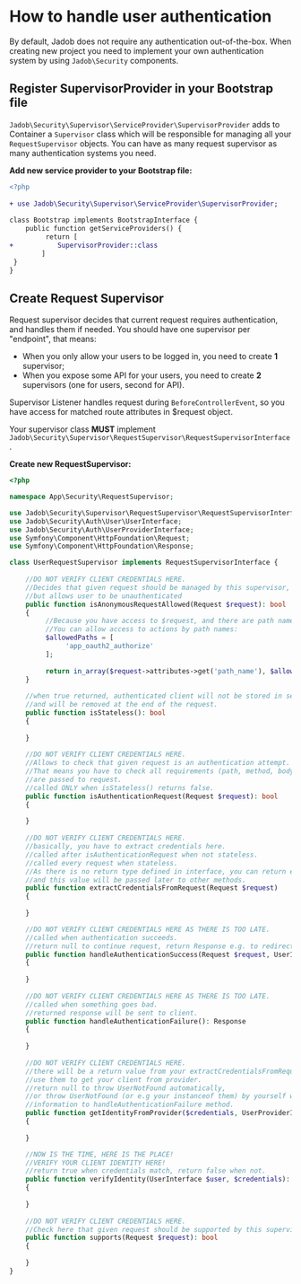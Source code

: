 
# How to handle user authentication  
  
  By default, Jadob does not require any authentication out-of-the-box. When creating new project you need to 
  implement your own authentication system by using ``Jadob\Security`` components.
  
##  Register SupervisorProvider in your Bootstrap file  
``Jadob\Security\Supervisor\ServiceProvider\SupervisorProvider``   adds to Container a ``Supervisor`` 
class which will be responsible for managing all your ``RequestSupervisor`` objects.  You can have as many request supervisor as many authentication systems you need. 


**Add new service provider to your Bootstrap file:**
````diff  
<?php  
  
+ use Jadob\Security\Supervisor\ServiceProvider\SupervisorProvider;  
  
class Bootstrap implements BootstrapInterface {  
	public function getServiceProviders() { 
		 return [
+           SupervisorProvider::class              
        ]  
 }  
}  
````

## Create Request Supervisor

Request supervisor decides that current request requires authentication, and handles them if needed.
You should have one supervisor per "endpoint", that means:

- When you only allow your users to be logged in, you need to create **1** supervisor;
- When you expose some API for your users, you need to create **2** supervisors (one for users, second for API).

Supervisor Listener handles request during ``BeforeControllerEvent``, so you have access for matched route attributes in $request
object.


Your supervisor class **MUST**  implement ``Jadob\Security\Supervisor\RequestSupervisor\RequestSupervisorInterface``.


**Create new RequestSupervisor:**

````php
<?php

namespace App\Security\RequestSupervisor;

use Jadob\Security\Supervisor\RequestSupervisor\RequestSupervisorInterface;
use Jadob\Security\Auth\User\UserInterface;  
use Jadob\Security\Auth\UserProviderInterface;  
use Symfony\Component\HttpFoundation\Request;  
use Symfony\Component\HttpFoundation\Response;

class UserRequestSupervisor implements RequestSupervisorInterface {
	
	//DO NOT VERIFY CLIENT CREDENTIALS HERE.
	//Decides that given request should be managed by this supervisor, 
	//but allows user to be unauthenticated
	public function isAnonymousRequestAllowed(Request $request): bool 
	{  
         //Because you have access to $request, and there are path name in attributes, 
         //You can allow access to actions by path names:
         $allowedPaths = [
              'app_oauth2_authorize'
         ];
        
         return in_array($request->attributes->get('path_name'), $allowedPaths, true);
    }
	
	//when true returned, authenticated client will not be stored in session 
	//and will be removed at the end of the request.
	public function isStateless(): bool 
	{
		
	}
	
	//DO NOT VERIFY CLIENT CREDENTIALS HERE.
	//Allows to check that given request is an authentication attempt.
	//That means you have to check all requirements (path, method, body etc.) 
	//are passed to request. 
	//called ONLY when isStateless() returns false.
	public function isAuthenticationRequest(Request $request): bool
	{
		
	}
	
	//DO NOT VERIFY CLIENT CREDENTIALS HERE.
	//basically, you have to extract credentials here. 
	//called after isAuthenticationRequest when not stateless.
	//called every request when stateless. 
	//As there is no return type defined in interface, you can return everything,
	//and this value will be passed later to other methods.
    public function extractCredentialsFromRequest(Request $request) 
    {
	    
    }

	//DO NOT VERIFY CLIENT CREDENTIALS HERE AS THERE IS TOO LATE.
	//called when authentication succeeds. 
	//return null to continue request, return Response e.g. to redirect to another page.
	public function handleAuthenticationSuccess(Request $request, UserInterface $user): ?Response 
	{
	
	}
	
	//DO NOT VERIFY CLIENT CREDENTIALS HERE AS THERE IS TOO LATE.
	//called when something goes bad.
	//returned response will be sent to client.
	public function handleAuthenticationFailure(): Response
	{
	
	}
	
	//DO NOT VERIFY CLIENT CREDENTIALS HERE.
	//there will be a return value from your extractCredentialsFromRequest method here in $credentials. 
	//use them to get your client from provider.
	//return null to throw UserNotFound automatically,
	//or throw UserNotFound (or e.g your instanceof them) by yourself when you need to pass more
	//information to handleAuthenticationFailure method.
	public function getIdentityFromProvider($credentials, UserProviderInterface $userProvider): ?UserInterface 
	{
	
	}

	//NOW IS THE TIME, HERE IS THE PLACE!
	//VERIFY YOUR CLIENT IDENTITY HERE!
	//return true when credentials match, return false when not.
	public function verifyIdentity(UserInterface $user, $credentials): bool 
	{
		
	}
	
	//DO NOT VERIFY CLIENT CREDENTIALS HERE.
	//Check here that given request should be supported by this supervisor.
	public function supports(Request $request): bool 
	{
	
	}
}
````

